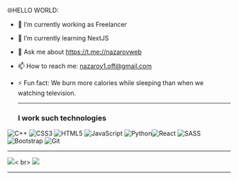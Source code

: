 🌐HELLO WORLD:

- 🔭 I’m currently working as Freelancer 
- 🌱 I’m currently learning NextJS
- 💬 Ask me about https://t.me://nazarovweb
- 📫 How to reach me: nazarov1.off@gmail.com
- ⚡ Fun fact: We burn more calories while sleeping than when we watching television.
  

  <hr>
  <h3>I work such technologies</h3>
![C++](https://img.shields.io/badge/c++-%2300599C.svg?style=for-the-badge&logo=c%2B%2B&logoColor=white) ![CSS3](https://img.shields.io/badge/css3-%231572B6.svg?style=for-the-badge&logo=css3&logoColor=white) ![HTML5](https://img.shields.io/badge/html5-%23E34F26.svg?style=for-the-badge&logo=html5&logoColor=white) ![JavaScript](https://img.shields.io/badge/javascript-%23323330.svg?style=for-the-badge&logo=javascript&logoColor=%23F7DF1E) ![Python](https://img.shields.io/badge/python-3670A0?style=for-the-badge&logo=python&logoColor=ffdd54)![React](https://img.shields.io/badge/react-%2320232a.svg?style=for-the-badge&logo=react&logoColor=%2361DAFB) ![SASS](https://img.shields.io/badge/SASS-hotpink.svg?style=for-the-badge&logo=SASS&logoColor=white) ![Bootstrap](https://img.shields.io/badge/bootstrap-%238511FA.svg?style=for-the-badge&logo=bootstrap&logoColor=white) ![Git](https://img.shields.io/badge/git-%23F05033.svg?style=for-the-badge&logo=git&logoColor=white)
    <hr />
![](https://github-readme-stats.vercel.app/api/top-langs/?username=rov1dev&theme=dark&hide_border=false&include_all_commits=false&count_private=false&layout=compact)< br>
![](https://github-readme-streak-stats.herokuapp.com/?user=rov1dev&theme=dark&hide_border=false) <br>
<hr>
